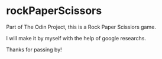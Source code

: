 # rockPaperScissors

Part of The Odin Project, this is a Rock Paper Scissiors game.

I will make it by myself with the help of google researchs.

Thanks for passing by!
